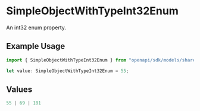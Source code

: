 # SimpleObjectWithTypeInt32Enum

An int32 enum property.

## Example Usage

```typescript
import { SimpleObjectWithTypeInt32Enum } from "openapi/sdk/models/shared";

let value: SimpleObjectWithTypeInt32Enum = 55;
```

## Values

```typescript
55 | 69 | 181
```